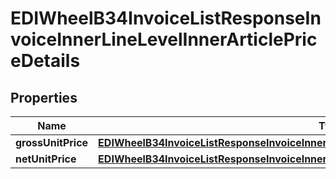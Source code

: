 

# EDIWheelB34InvoiceListResponseInvoiceInnerLineLevelInnerArticlePriceDetails


## Properties

| Name | Type | Description | Notes |
|------------ | ------------- | ------------- | -------------|
|**grossUnitPrice** | [**EDIWheelB34InvoiceListResponseInvoiceInnerLineLevelInnerArticlePriceDetailsGrossUnitPrice**](EDIWheelB34InvoiceListResponseInvoiceInnerLineLevelInnerArticlePriceDetailsGrossUnitPrice.md) |  |  [optional] |
|**netUnitPrice** | [**EDIWheelB34InvoiceListResponseInvoiceInnerLineLevelInnerArticlePriceDetailsNetUnitPrice**](EDIWheelB34InvoiceListResponseInvoiceInnerLineLevelInnerArticlePriceDetailsNetUnitPrice.md) |  |  [optional] |



